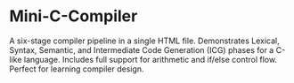 # Mini-C-Compiler
A six-stage compiler pipeline in a single HTML file. Demonstrates Lexical, Syntax, Semantic, and Intermediate Code Generation (ICG) phases for a C-like language. Includes full support for arithmetic and if/else control flow. Perfect for learning compiler design. 
